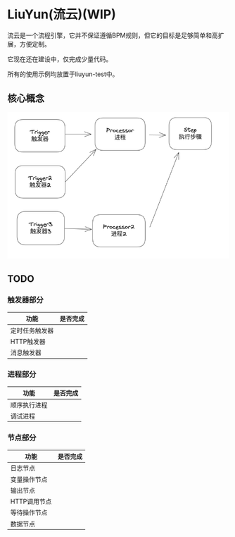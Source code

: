 # LiuYun(流云)(WIP)
流云是一个流程引擎，它并不保证遵循BPM规则，但它的目标是足够简单和高扩展，方便定制。 

它现在还在建设中，仅完成少量代码。

所有的使用示例均放置于liuyun-test中。

## 核心概念

![img.png](img.png)

## TODO

### 触发器部分

| 功能          | 是否完成 |
|-------------|------|
| 定时任务触发器     |      |
| HTTP触发器     |      |
| 消息触发器       |      |

### 进程部分

| 功能     | 是否完成 |
|--------|------|
| 顺序执行进程 |      |
| 调试进程   |      |

### 节点部分

| 功能       | 是否完成 |
|----------|------|
| 日志节点     |      |
| 变量操作节点   |      |
| 输出节点     |      |
| HTTP调用节点 |      |
| 等待操作节点   |      |
| 数据节点     |      |

